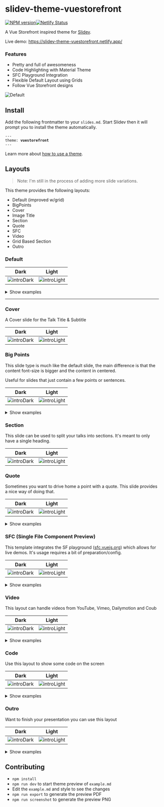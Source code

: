 # slidev-theme-vuestorefront

[![NPM version](https://img.shields.io/npm/v/slidev-theme-vuestorefront?color=3AB9D4&label=)](https://www.npmjs.com/package/slidev-theme-vuestorefront)[![Netlify Status](https://api.netlify.com/api/v1/badges/6ec33b49-92d9-4315-bbf7-f222a4fae33e/deploy-status)](https://app.netlify.com/sites/slidev-theme-vuestorefront/deploys)

A Vue Storefront inspired theme for [Slidev](https://github.com/slidevjs/slidev).

Live demo: https://slidev-theme-vuestorefront.netlify.app/

### Features

* Pretty and full of awesomeness
* Code Highlighting with Material Theme
* SFC Playground Integration
* Flexible Default Layout using Grids
* Follow Vue Storefront designs

![Default](screenshots/light/002.png)

## Install

Add the following frontmatter to your `slides.md`. Start Slidev then it will prompt you to install the theme automatically.

<pre><code>---
theme: <b>vuestorefront</b>
---</code></pre>

Learn more about [how to use a theme](https://sli.dev/themes/use).

## Layouts

> Note: I'm still in the process of adding more slide variations.

This theme provides the following layouts:

- Default (improved w/grid)
- BigPoints
- Cover
- Image Title
- Section
- Quote
- SFC
- Video
- Grid Based Section
- Outro

### Default
Dark                       | Light
:-------------------------:|:-------------------------:
![introDark](./screenshots/dark/002.png) | ![introLight](./screenshots/light/002.png)

<details>
  <summary>Show examples</summary>
    The default slide has a few tricks up it's sleeve.

    It an of course be used as-is:

    ```frontmatter
    ---

    # This will be the heading

    And this can be used as test below it

    - We can have a list.
    - With a few items.

    ---

    ```

    But it can also have the title in a special row:

    ```frontmatter
    ---
    contextTitle: "Vue Storefront 2"
    name: Perfect acceleration
    title: Perfect acceleration
    text: "Best starting point for any eCommerce project.
    Don’t waste months on repetitive groundwork and focus
    on your own features & customization"
    titleRow: true
    cols: '1-1'
    ---

    This content can now be styled/positioned independent of the title,
    because it will be in a separate grid cell.

    ---
    ```

    We can also do a quick column:

    ```frontmatter
    ---
    cols: 1-1 # Other values: 2-1 or 1-2, as well as any valid grid-cols-* class from windiwcss
    ---

    This will go in the left column

    :::right:::

    This will go into the right column

    ---
    ```

    You can also combine this with the separate titleRow:

    ```frontmatter
    ---
    contextTitle: "Vue Storefront 2"
    name: Perfect acceleration
    title: Perfect acceleration
    text: "Best starting point for any eCommerce project.
    Don’t waste months on repetitive groundwork and focus
    on your own features & customization"
    titleRow: true
    cols: '1-1'
    ---

    - Ready eCommerce theme
    - Server-Side Rendering and JAM Stack
    - Fast and scalable
    - Fast, accessible, easy to customize

    ::right::

    ```html
    <template>
      <h1>Hello World"</h1>
      <div class="message">{{ message }}</div>
    </template>
    <script>
      export default {
        data:() => ({
          message: 'Great to be here!',
        })
      }
    </script>
    <style scoped>
      .message {
        color: red;
      }
    </style>
    ```
</details>

---

### Cover

A Cover slide for the Talk Title & Subtitle

Dark                       | Light
:-------------------------:|:-------------------------:
![introDark](./screenshots/dark/001.png) | ![introLight](./screenshots/light/001.png)


### Big Points

This slide type is much like the default slide, the main difference is that the content font-size is bigger and the content in centered.

Useful for slides that just contain a few points or sentences.

Dark                       | Light
:-------------------------:|:-------------------------:
![introDark](./screenshots/dark/005.png) | ![introLight](./screenshots/light/005.png)


<details>
  <summary>Show examples</summary>
    ```frontmatter
    ---
    layout: big-points
    titleRow: true
    ---

    # Need to make a few big points?

    - Increased font size...
    - ...and centered content
    - Also show badges <Badge type="info">info</Badge><Badge type="success">success</Badge><Badge type="warn">warn</Badge><Badge type="error">error</Badge><Badge type="default">default</Badge>
    - help stressing a few points

    ```
</details>

### Section

This slide can be used to split your talks into sections. It's meant to only have a single heading.

Dark                       | Light
:-------------------------:|:-------------------------:
![introDark](./screenshots/dark/003.png) | ![introLight](./screenshots/light/003.png)

### Quote

Sometimes you want to drive home a point with a quote. This slide provides a nice way of doing that.

Dark                       | Light
:-------------------------:|:-------------------------:
![introDark](./screenshots/dark/004.png) | ![introLight](./screenshots/light/004.png)

<details>
  <summary>Show examples</summary>
    ```frontmatter
    ---
    layout: quote
    author: Bob Ross
    ---

    # We don't make mistakes, just happy little accidents.

    ---
    ```
</details>

### SFC (Single File Component Preview)

This template integrates the SF playground ([sfc.vuejs.org](https://sfc.vuejs.org)) which allows for live demos. It's usage requires a bit of preparation/config.

Dark                       | Light
:-------------------------:|:-------------------------:
![introDark](./screenshots/dark/009.png) | ![introLight](./screenshots/light/009.png)

<details>
  <summary>Show examples</summary>
    #### Config

    ```ts
    // ./setup/main.ts
    import { defineAppSetup } from '@slidev/types'

    // use Vite's raw imports to get file content as string
    // (see: https://vitejs.dev/guide/features.html#static-assets)
    import Test from '../examples/Test.vue?raw'
    import App from '../examples/App.vue?raw'
    import Child from '../examples/Child.vue?raw'


    interface Examples {
      [key: string]: string | {
        [key: string]: string
      }
    }
    const examples: Examples = {
      // for examples consisting of a single file,
      // just pass its content as value
      // File will be named App.vue
      Test: Test,
      // to construct an example from multiple files,
      // or have a custom name for the file,
      // pass an object where each key is the filename
      // and value is the file content string
      Multiple: {
        'App.vue': App,
        'Child.vue': Child,
      }
    }

    export default defineAppSetup(({ app }) => {
      // use app.provide to make all examples
      // available to the SFC Slide implementation
      app.provide('sfc-examples', examples)
    })
    ```

    ### Usage

    ```frontmatter
    ---
    layout: sfc
    example: Test
    ---

    # This will be the slide's title
    ```
</details>

### Video
This layout can handle videos from YouTube, Vimeo, Dailymotion and Coub

Dark                       | Light
:-------------------------:|:-------------------------:
![introDark](./screenshots/dark/008.png) | ![introLight](./screenshots/light/008.png)


<details>
  <summary>Show examples</summary>
    ```frontmatter
    ---
    layout: video
    video: https://www.youtube.com/watch?v=BRVhZcObPQU
    ---

    # You can include Video!
    ```
</details>

### Code
Use this layout to show some code on the screen

Dark                       | Light
:-------------------------:|:-------------------------:
![introDark](./screenshots/dark/007.png) | ![introLight](./screenshots/light/007.png)


<details>
  <summary>Show examples</summary>
    ```frontmatter
        ---
        layout: default
        ---
        # Code

        Use code snippets and get the highlighting directly!

        ```html
        <template>
          <h1>Hello World"</h1>
          <div class="message">{{ message }}</div>
        </template>
        <script>
          export default {
            data:() => ({
              message: 'Great to be here!',
            })
          }
        </script>
        <style scoped>
          .message {
            color: red;
          }
        </style>
        ```
    ```
</details>

### Outro
Want to finish your presentation you can use this layout

Dark                       | Light
:-------------------------:|:-------------------------:
![introDark](./screenshots/dark/010.png) | ![introLight](./screenshots/light/010.png)


<details>
  <summary>Show examples</summary>
    ```frontmatter
       ---
      layout: outro
      author: Heitor Ramon Ribeiro
      website: 'https://vuestorefront.io'
      email: 'heitor@vuestorefront.io'
      twitter: '@bloo_df'
      github: 'bloodf'
      linkedin: 'heitorramon'
      repository: 'github.com/vuestorefront/slidev-theme-vuestorefront'
      hostedSlides: 'github.com/vuestorefront/slidev-theme-vuestorefront'
      ---

      # Thank you for listening!
      ## It's Q&A time!
    ```
</details>


## Contributing

- `npm install`
- `npm run dev` to start theme preview of `example.md`
- Edit the `example.md` and style to see the changes
- `npm run export` to generate the preview PDF
- `npm run screenshot` to generate the preview PNG
